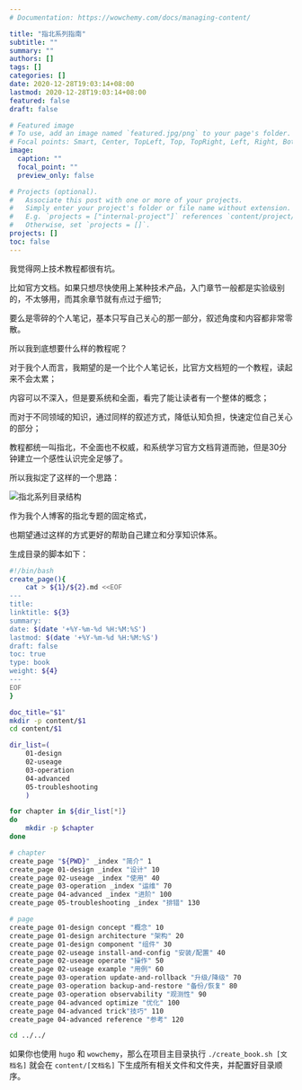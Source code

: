```yaml
---
# Documentation: https://wowchemy.com/docs/managing-content/

title: "指北系列指南"
subtitle: ""
summary: ""
authors: []
tags: []
categories: []
date: 2020-12-28T19:03:14+08:00
lastmod: 2020-12-28T19:03:14+08:00
featured: false
draft: false

# Featured image
# To use, add an image named `featured.jpg/png` to your page's folder.
# Focal points: Smart, Center, TopLeft, Top, TopRight, Left, Right, BottomLeft, Bottom, BottomRight.
image:
  caption: ""
  focal_point: ""
  preview_only: false

# Projects (optional).
#   Associate this post with one or more of your projects.
#   Simply enter your project's folder or file name without extension.
#   E.g. `projects = ["internal-project"]` references `content/project/deep-learning/index.md`.
#   Otherwise, set `projects = []`.
projects: []
toc: false
---
```


我觉得网上技术教程都很有坑。

比如官方文档。如果只想尽快使用上某种技术产品，入门章节一般都是实验级别的，不太够用，而其余章节就有点过于细节;

要么是零碎的个人笔记，基本只写自己关心的那一部分，叙述角度和内容都非常零散。

所以我到底想要什么样的教程呢？

对于我个人而言，我期望的是一个比个人笔记长，比官方文档短的一个教程，读起来不会太累；

内容可以不深入，但是要系统和全面，看完了能让读者有一个整体的概念；

而对于不同领域的知识，通过同样的叙述方式，降低认知负担，快速定位自己关心的部分；

教程都统一叫指北，不全面也不权威，和系统学习官方文档背道而驰，但是30分钟建立一个感性认识完全足够了。

所以我拟定了这样的一个思路：

![指北系列目录结构](https://i.loli.net/2021/06/17/hZ1TLXpDWY3v9UA.png)

作为我个人博客的指北专题的固定格式，

也期望通过这样的方式更好的帮助自己建立和分享知识体系。

生成目录的脚本如下：

```bash
#!/bin/bash
create_page(){
    cat > ${1}/${2}.md <<EOF
---
title: 
linktitle: ${3}
summary: 
date: $(date '+%Y-%m-%d %H:%M:%S')
lastmod: $(date '+%Y-%m-%d %H:%M:%S')
draft: false
toc: true
type: book
weight: ${4}
---
EOF
}

doc_title="$1"
mkdir -p content/$1
cd content/$1

dir_list=( 
    01-design 
    02-useage 
    03-operation 
    04-advanced 
    05-troubleshooting 
    )

for chapter in ${dir_list[*]}
do
    mkdir -p $chapter
done

# chapter
create_page "${PWD}" _index "简介" 1
create_page 01-design _index "设计" 10
create_page 02-useage _index "使用" 40
create_page 03-operation _index "运维" 70
create_page 04-advanced _index "进阶" 100
create_page 05-troubleshooting _index "排错" 130

# page
create_page 01-design concept "概念" 10
create_page 01-design architecture "架构" 20
create_page 01-design component "组件" 30
create_page 02-useage install-and-config "安装/配置" 40
create_page 02-useage operate "操作" 50
create_page 02-useage example "用例" 60
create_page 03-operation update-and-rollback "升级/降级" 70
create_page 03-operation backup-and-restore "备份/恢复" 80
create_page 03-operation observability "观测性" 90
create_page 04-advanced optimize "优化" 100
create_page 04-advanced trick"技巧" 110
create_page 04-advanced reference "参考" 120

cd ../../

```

如果你也使用 `hugo` 和 `wowchemy`，那么在项目主目录执行 `./create_book.sh [文档名]` 就会在 `content/[文档名]` 下生成所有相关文件和文件夹，并配置好目录顺序。

